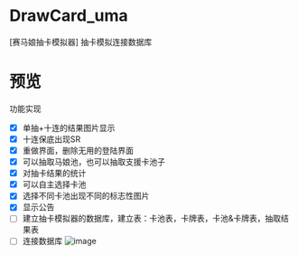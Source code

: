 # DrawCard_uma
[赛马娘抽卡模拟器] 
抽卡模拟连接数据库
# 预览
功能实现
- [x] 单抽+十连的结果图片显示
- [x] 十连保底出现SR
- [x] 重做界面，删除无用的登陆界面
- [x] 可以抽取马娘池，也可以抽取支援卡池子
- [x] 对抽卡结果的统计
- [x] 可以自主选择卡池
- [x] 选择不同卡池出现不同的标志性图片
- [x] 显示公告
- [ ] 建立抽卡模拟器的数据库，建立表：卡池表，卡牌表，卡池&卡牌表，抽取结果表
- [ ] 连接数据库
![image](https://github.com/Violetmail/DrawCard_uma/assets/90465552/f03e8180-b68f-498d-8edb-5ad40c028970)
